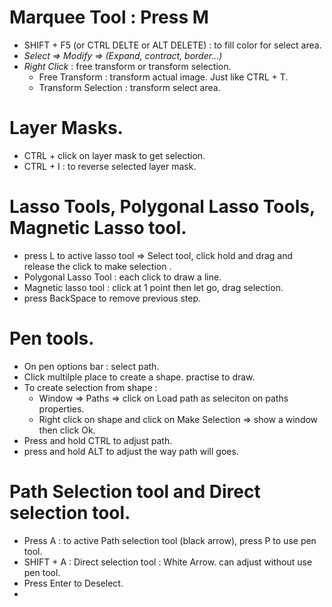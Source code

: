 # Marquee Tool : Press M 
- SHIFT + F5 (or CTRL DELTE or ALT DELETE) : to fill color for select area.
- _Select => Modify => (Expand, contract, border...)_
- _Right Click_ : free transform or transform selection.
  + Free Transform : transform actual image. Just like CTRL + T.
  + Transform Selection : transform select area.


# Layer Masks.
- CTRL + click on layer mask to get selection.
- CTRL + I : to reverse selected layer mask.


# Lasso Tools, Polygonal Lasso Tools, Magnetic Lasso tool.
- press L to active lasso tool => Select tool, click hold and drag and release the click to make selection .
- Polygonal Lasso Tool : each click to draw a line.
- Magnetic lasso tool : click at 1 point then let go, drag selection.
- press BackSpace to remove previous step.

# Pen tools.
- On pen options bar : select path.
- Click multilple place to create a shape. practise to draw.
- To create selection from shape :
    + Window => Paths => click on Load path as seleciton on paths properties.
    + Right click on shape and click on Make Selection => show a window then click Ok.
- Press and hold CTRL to adjust path.
- press and hold ALT to adjust the way path will goes.

# Path Selection tool and Direct selection tool.
- Press A : to active Path selection tool (black arrow), press P to use pen tool.
- SHIFT + A : Direct selection tool : White Arrow. can adjust without use pen tool.
- Press Enter to Deselect.
- 
